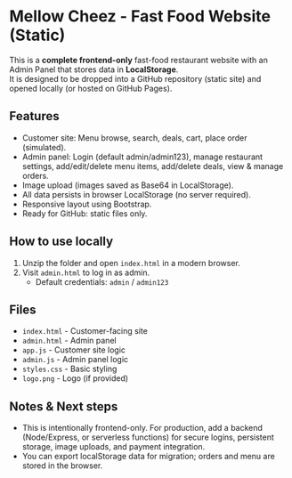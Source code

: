 
# Mellow Cheez - Fast Food Website (Static)

This is a **complete frontend-only** fast-food restaurant website with an Admin Panel that stores data in **LocalStorage**.  
It is designed to be dropped into a GitHub repository (static site) and opened locally (or hosted on GitHub Pages).

## Features
- Customer site: Menu browse, search, deals, cart, place order (simulated).
- Admin panel: Login (default admin/admin123), manage restaurant settings, add/edit/delete menu items, add/delete deals, view & manage orders.
- Image upload (images saved as Base64 in LocalStorage).
- All data persists in browser LocalStorage (no server required).
- Responsive layout using Bootstrap.
- Ready for GitHub: static files only.

## How to use locally
1. Unzip the folder and open `index.html` in a modern browser.
2. Visit `admin.html` to log in as admin.
   - Default credentials: `admin` / `admin123`

## Files
- `index.html` - Customer-facing site
- `admin.html` - Admin panel
- `app.js` - Customer site logic
- `admin.js` - Admin panel logic
- `styles.css` - Basic styling
- `logo.png` - Logo (if provided)

## Notes & Next steps
- This is intentionally frontend-only. For production, add a backend (Node/Express, or serverless functions) for secure logins, persistent storage, image uploads, and payment integration.
- You can export localStorage data for migration; orders and menu are stored in the browser.

